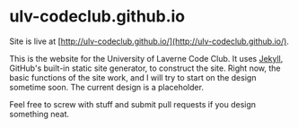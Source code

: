 ulv-codeclub.github.io
======================

Site is live at [http://ulv-codeclub.github.io/](http://ulv-codeclub.github.io/).

This is the website for the University of Laverne Code Club. It uses [Jekyll](http://jekyllrb.com), GitHub's built-in static site generator, to construct the site. Right now, the basic functions of the site work, and I will try to start on the design sometime soon. The current design is a placeholder.

Feel free to screw with stuff and submit pull requests if you design something neat.
